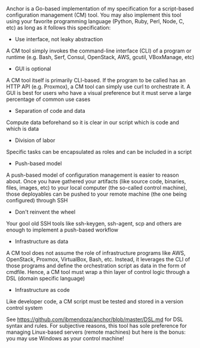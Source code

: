 Anchor is a Go-based implementation of my specification for a script-based configuration management (CM) tool. You may also implement this tool using your favorite programming language (Python, Ruby, Perl, Node, C, etc) as long as it follows this specification:

- Use interface, not leaky abstraction

A CM tool simply invokes the command-line interface (CLI) of a program or runtime (e.g. Bash, Serf, Consul, OpenStack, AWS, gcutil, VBoxManage, etc)

- GUI is optional

A CM tool itself is primarily CLI-based. If the program to be called has an HTTP API (e.g. Proxmox), a CM tool can simply use curl to orchestrate it. A GUI is best for users who have a visual preference but it must serve a large percentage of common use cases

- Separation of code and data

Compute data beforehand so it is clear in our script which is code and which is data

- Division of labor

Specific tasks can be encapsulated as roles and can be included in a script

- Push-based model

A push-based model of configuration management is easier to reason about. Once you have gathered your artifacts (like source code, binaries, files, images, etc) to your local computer (the so-called control machine), those deployables can be pushed to your remote machine (the one being configured) through SSH

- Don't reinvent the wheel

Your gool old SSH tools like ssh-keygen, ssh-agent, scp and others are enough to implement a push-based workflow

- Infrastructure as data

A CM tool does not assume the role of infrastructure programs like AWS, OpenStack, Proxmox, VirtualBox, Bash, etc. Instead, it leverages the CLI of those programs and define the orchestration script as data in the form of cmdfile. Hence, a CM tool must wrap a thin layer of control logic through a DSL (domain specific language)

- Infrastructure as code

Like developer code, a CM script must be tested and stored in a version control system


See https://github.com/ibmendoza/anchor/blob/master/DSL.md for DSL syntax and rules. For subjective reasons, this tool has sole preference for managing Linux-based servers (remote machines) but here is the bonus: you may use Windows as your control machine!
